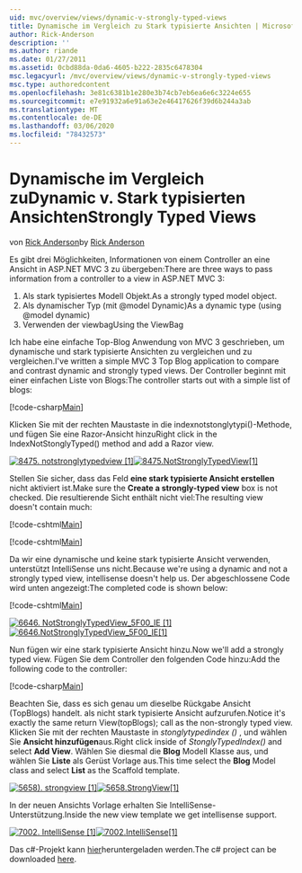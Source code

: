 ```yaml
---
uid: mvc/overview/views/dynamic-v-strongly-typed-views
title: Dynamische im Vergleich zu Stark typisierte Ansichten | Microsoft-Dokumentation
author: Rick-Anderson
description: ''
ms.author: riande
ms.date: 01/27/2011
ms.assetid: 0cbd88da-0da6-4605-b222-2835c6478304
msc.legacyurl: /mvc/overview/views/dynamic-v-strongly-typed-views
msc.type: authoredcontent
ms.openlocfilehash: 3e81c6381b1e280e3b74cb7eb6ea6e6c3224e655
ms.sourcegitcommit: e7e91932a6e91a63e2e46417626f39d6b244a3ab
ms.translationtype: MT
ms.contentlocale: de-DE
ms.lasthandoff: 03/06/2020
ms.locfileid: "78432573"
---
```

# <a name="dynamic-v-strongly-typed-views"></a><span data-ttu-id="df236-103">Dynamische im Vergleich zu</span><span class="sxs-lookup"><span data-stu-id="df236-103">Dynamic v.</span></span> <span data-ttu-id="df236-104">Stark typisierten Ansichten</span><span class="sxs-lookup"><span data-stu-id="df236-104">Strongly Typed Views</span></span>

<span data-ttu-id="df236-105">von [Rick Anderson](https://twitter.com/RickAndMSFT)</span><span class="sxs-lookup"><span data-stu-id="df236-105">by [Rick Anderson](https://twitter.com/RickAndMSFT)</span></span>

<span data-ttu-id="df236-106">Es gibt drei Möglichkeiten, Informationen von einem Controller an eine Ansicht in ASP.NET MVC 3 zu übergeben:</span><span class="sxs-lookup"><span data-stu-id="df236-106">There are three ways to pass information from a controller to a view in ASP.NET MVC 3:</span></span>

1. <span data-ttu-id="df236-107">Als stark typisiertes Modell Objekt.</span><span class="sxs-lookup"><span data-stu-id="df236-107">As a strongly typed model object.</span></span>
2. <span data-ttu-id="df236-108">Als dynamischer Typ (mit @model Dynamic)</span><span class="sxs-lookup"><span data-stu-id="df236-108">As a dynamic type (using @model dynamic)</span></span>
3. <span data-ttu-id="df236-109">Verwenden der viewbag</span><span class="sxs-lookup"><span data-stu-id="df236-109">Using the ViewBag</span></span>

<span data-ttu-id="df236-110">Ich habe eine einfache Top-Blog Anwendung von MVC 3 geschrieben, um dynamische und stark typisierte Ansichten zu vergleichen und zu vergleichen.</span><span class="sxs-lookup"><span data-stu-id="df236-110">I've written a simple MVC 3 Top Blog application to compare and contrast dynamic and strongly typed views.</span></span> <span data-ttu-id="df236-111">Der Controller beginnt mit einer einfachen Liste von Blogs:</span><span class="sxs-lookup"><span data-stu-id="df236-111">The controller starts out with a simple list of blogs:</span></span>

[!code-csharp[Main](dynamic-v-strongly-typed-views/samples/sample1.cs)]

<span data-ttu-id="df236-112">Klicken Sie mit der rechten Maustaste in die indexnotstonglytypi()-Methode, und fügen Sie eine Razor-Ansicht hinzu</span><span class="sxs-lookup"><span data-stu-id="df236-112">Right click in the IndexNotStonglyTyped() method and add a Razor view.</span></span>

<span data-ttu-id="df236-113">[![8475. notstronglytypedview [1]](dynamic-v-strongly-typed-views/_static/image2.png)](dynamic-v-strongly-typed-views/_static/image1.png)</span><span class="sxs-lookup"><span data-stu-id="df236-113">[![8475.NotStronglyTypedView[1]](dynamic-v-strongly-typed-views/_static/image2.png)](dynamic-v-strongly-typed-views/_static/image1.png)</span></span>

<span data-ttu-id="df236-114">Stellen Sie sicher, dass das Feld **eine stark typisierte Ansicht erstellen** nicht aktiviert ist.</span><span class="sxs-lookup"><span data-stu-id="df236-114">Make sure the **Create a strongly-typed view** box is not checked.</span></span> <span data-ttu-id="df236-115">Die resultierende Sicht enthält nicht viel:</span><span class="sxs-lookup"><span data-stu-id="df236-115">The resulting view doesn't contain much:</span></span>

[!code-cshtml[Main](dynamic-v-strongly-typed-views/samples/sample2.cshtml)]

[!code-cshtml[Main](dynamic-v-strongly-typed-views/samples/sample3.cshtml)]

<span data-ttu-id="df236-116">Da wir eine dynamische und keine stark typisierte Ansicht verwenden, unterstützt IntelliSense uns nicht.</span><span class="sxs-lookup"><span data-stu-id="df236-116">Because we're using a dynamic and not a strongly typed view, intellisense doesn't help us.</span></span> <span data-ttu-id="df236-117">Der abgeschlossene Code wird unten angezeigt:</span><span class="sxs-lookup"><span data-stu-id="df236-117">The completed code is shown below:</span></span>

[!code-cshtml[Main](dynamic-v-strongly-typed-views/samples/sample4.cshtml)]

<span data-ttu-id="df236-118">[![6646. NotStronglyTypedView_5F00_IE [1]](dynamic-v-strongly-typed-views/_static/image4.png)](dynamic-v-strongly-typed-views/_static/image3.png)</span><span class="sxs-lookup"><span data-stu-id="df236-118">[![6646.NotStronglyTypedView_5F00_IE[1]](dynamic-v-strongly-typed-views/_static/image4.png)](dynamic-v-strongly-typed-views/_static/image3.png)</span></span>

<span data-ttu-id="df236-119">Nun fügen wir eine stark typisierte Ansicht hinzu.</span><span class="sxs-lookup"><span data-stu-id="df236-119">Now we'll add a strongly typed view.</span></span> <span data-ttu-id="df236-120">Fügen Sie dem Controller den folgenden Code hinzu:</span><span class="sxs-lookup"><span data-stu-id="df236-120">Add the following code to the controller:</span></span>

[!code-csharp[Main](dynamic-v-strongly-typed-views/samples/sample5.cs)]

<span data-ttu-id="df236-121">Beachten Sie, dass es sich genau um dieselbe Rückgabe Ansicht (TopBlogs) handelt. als nicht stark typisierte Ansicht aufzurufen.</span><span class="sxs-lookup"><span data-stu-id="df236-121">Notice it's exactly the same return View(topBlogs); call as the non-strongly typed view.</span></span> <span data-ttu-id="df236-122">Klicken Sie mit der rechten Maustaste in *stonglytypedindex ()* , und wählen Sie **Ansicht hinzufügen**aus.</span><span class="sxs-lookup"><span data-stu-id="df236-122">Right click inside of *StonglyTypedIndex()* and select **Add View**.</span></span> <span data-ttu-id="df236-123">Wählen Sie diesmal die **Blog** Modell Klasse aus, und wählen Sie **Liste** als Gerüst Vorlage aus.</span><span class="sxs-lookup"><span data-stu-id="df236-123">This time select the **Blog** Model class and select **List** as the Scaffold template.</span></span>

<span data-ttu-id="df236-124">[![5658). strongview [1]](dynamic-v-strongly-typed-views/_static/image6.png)](dynamic-v-strongly-typed-views/_static/image5.png)</span><span class="sxs-lookup"><span data-stu-id="df236-124">[![5658.StrongView[1]](dynamic-v-strongly-typed-views/_static/image6.png)](dynamic-v-strongly-typed-views/_static/image5.png)</span></span>

<span data-ttu-id="df236-125">In der neuen Ansichts Vorlage erhalten Sie IntelliSense-Unterstützung.</span><span class="sxs-lookup"><span data-stu-id="df236-125">Inside the new view template we get intellisense support.</span></span>

<span data-ttu-id="df236-126">[![7002. IntelliSense [1]](dynamic-v-strongly-typed-views/_static/image8.png)](dynamic-v-strongly-typed-views/_static/image7.png)</span><span class="sxs-lookup"><span data-stu-id="df236-126">[![7002.IntelliSense[1]](dynamic-v-strongly-typed-views/_static/image8.png)](dynamic-v-strongly-typed-views/_static/image7.png)</span></span>

<span data-ttu-id="df236-127">Das c#-Projekt kann [hier](https://blogs.msdn.com/cfs-file.ashx/__key/CommunityServer-Blogs-Components-WeblogFiles/00-00-01-11-73-SSMS/1817.Mvc3ViewDemo.zip)heruntergeladen werden.</span><span class="sxs-lookup"><span data-stu-id="df236-127">The c# project can be downloaded [here](https://blogs.msdn.com/cfs-file.ashx/__key/CommunityServer-Blogs-Components-WeblogFiles/00-00-01-11-73-SSMS/1817.Mvc3ViewDemo.zip).</span></span>
